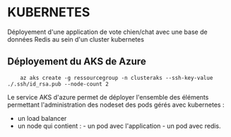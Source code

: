 # KUBERNETES

Déployement d'une application de vote chien/chat avec une base de données Redis au sein d'un cluster kubernetes

## Déployement du AKS de Azure

        az aks create -g ressourcegroup -n clusteraks --ssh-key-value ./.ssh/id_rsa.pub --node-count 2
        
Le service AKS d'azure permet de déployer l'ensemble des éléments permettant l'administration des nodeset des pods gérés avec kubernetes :
- un load balancer
-  un node qui contient :
        - un pod avec l'application
        - un pod avec redis.
    

